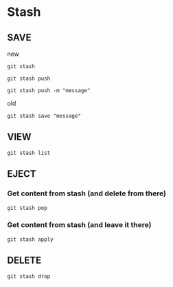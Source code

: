 # Stash

## SAVE

new

```shell
git stash
```

```shell
git stash push
```

```shell
git stash push -m "message"
```

old

```shell
git stash save "message"
```

## VIEW

```shell
git stash list
```

## EJECT

### Get content from stash (and delete from there)

```shell
git stash pop
```

### Get content from stash (and leave it there)

```shell
git stash apply
```

## DELETE

```shell
git stash drop
```
